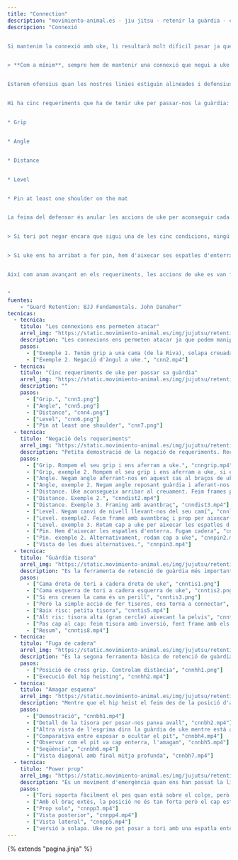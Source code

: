 ```yaml
---
title: "Connection"
description: "movimiento-animal.es - jiu jitsu - retenir la guàrdia - connexió"
descripcion: "Connexió


Si mantenim la connexió amb uke, li resultarà molt dificil pasar ja que no trobarà ni distància ni angle. És més, si tenim bons grips sobre ell, podem entrar en un cicle ofensiu.


> **Com a mínim**, sempre hem de mantenir una connexió que negui a uke obrir un angle o canviar distància


Estarem ofensius quan les nostres linies estiguin alineades i defensius quan uke aribi al creuament.


Hi ha cinc requeriments que ha de tenir uke per passar-nos la guàrdia:


* Grip


* Angle 


* Distance


* Level


* Pin at least one shoulder on the mat


La feina del defensor és anular les accions de uke per aconseguir cada un dels requeriments.


> Si tori pot negar encara que sigui una de les cinc condicions, ningú li passarà la guàrdia


> Si uke ens ha arribat a fer pin, hem d'aixecar ses espatles d'enterra


Així com anam avançant en els requeriments, les accions de uke es van fent més i més perilloses.


"
fuentes:
    - "Guard Retention: BJJ Fundamentals. John Danaher"
tecnicas: 
  - tecnica:
    titulo: "Les connexions ens permeten atacar"
    arrel_img: "https://static.movimiento-animal.es/img/jujutsu/retention/demarcation/"
    description: "Les connexions ens permeten atacar ja que podem manipular el seu equilibri, generant kusuzi. També podem negar-li a uke distància o àngul." 
    pasos:
      - ["Exemple 1. Tenim grip a una cama (de la Riva), solapa creuada i mànega. A més, podem mantenir distància amb l'altra cama. Estam en una posició clarament ofensiva.", "cnn1.mp4"]
      - ["Exemple 2. Negació d'àngul a uke.", "cnn2.mp4"]      
  - tecnica:
    titulo: "Cinc requeriments de uke per passar sa guàrdia"
    arrel_img: "https://static.movimiento-animal.es/img/jujutsu/retention/demarcation/"
    description: "" 
    pasos:
      - ["Grip.", "cnn3.png"]
      - ["Angle", "cnn5.png"]
      - ["Distance", "cnn4.png"]
      - ["Level", "cnn6.png"]
      - ["Pin at least one shoulder", "cnn7.png"]
  - tecnica:
    titulo: "Negació dels requeriments"
    arrel_img: "https://static.movimiento-animal.es/img/jujutsu/retention/demarcation/"
    description: "Petita demostració de la negació de requeriments. Recordar: Si aconseguim negar només que sigui un dels requeriments, no ens podran passar la guàrdia." 
    pasos:
      - ["Grip. Rompem el seu grip i ens aferram a uke.", "cnngrip.mp4"]
      - ["Grip, exemple 2. Rompem el seu grip i ens aferram a uke, si és possible situant-mos baix es seu centre de gravetat.", "cnngrip2.mp4"]
      - ["Angle. Negam angle aferrant-nos en aquest cas al braços de uke.", "cnnangle.mp4"]
      - ["Angle, exemple 2. Negam angle reposant guàrdia i aferant-nos.", "cnnangle2.mp4"]
      - ["Distance. Uke aconsegueix arribar al creuament. Feim frames per evitar que tanqui la distància.", "cnndist.mp4"]
      - ["Distance. Exemple 2.", "cnndist2.mp4"]
      - ["Distance. Exemple 3. Framing amb avantbraç", "cnndist3.mp4"]
      - ["Level. Negam canvi de nivell llevant-nos del seu camí", "cnnlevel.mp4"]
      - ["Level. exemple2. Feim frame amb avantbraç i prop per aixecar-nos", "cnnlevel2.mp4"]
      - ["Level. exemple 3. Rotam cap a uke per aixecar les espatles d'enterra.", "cnnlevel3.mp4"]
      - ["Pin. Hem d'aixecar les espatles d'enterra. Fugam cadera", "cnnpin.mp4"]
      - ["Pin. exemple 2. Alternativament, rodam cap a uke", "cnnpin2.mp4"]
      - ["Vista de les dues alternatives.", "cnnpin3.mp4"]
  - tecnica:
    titulo: "Guàrdia tisora"
    arrel_img: "https://static.movimiento-animal.es/img/jujutsu/retention/demarcation/"
    description: "Es la ferramenta de retenció de guàrdia més important, desde posició supina, de tot el jiu jitsu. En general, tenim la cama dreta a l'esquerra de uke i la cama esquerra a la dreta. En les tisores canvia, tenin la cama a la mateixa cadera. Hi ha diferents tisores i usarem cada una en funció del nivell de risc." 
    pasos:
      - ["Cama dreta de tori a cadera dreta de uke", "cnntis1.png"]
      - ["Cama esquerra de tori a cadera esquerra de uke", "cnntis2.png"]
      - ["Si ens creuen la cama és un perill", "cnntis3.png"]
      - ["Però la simple acció de fer tisores, ens torna a connectar", "cnntis4.png"]
      - ["Baix risc: petita tisora", "cnntis5.mp4"]
      - ["Alt ris: tisora alta (gran cercle) aixecant la pelvis", "cnntis6.mp4"]
      - ["Pas cap al cap: feim tisora amb inversió, fent frame amb els coçes i insertant el genoll", "cnntis7.mp4"]
      - ["Resum", "cnntis8.mp4"]
  - tecnica:
    titulo: "Fuga de cadera"
    arrel_img: "https://static.movimiento-animal.es/img/jujutsu/retention/demarcation/"
    description: "És la segona ferramenta bàsica de retenció de guàrdia. Es fa des de posició asseguda. Parteix de cross grip." 
    pasos:
      - ["Posició de cross grip. Controlam distància", "cnnhh1.png"]
      - ["Execució del hip heisting", "cnnhh2.mp4"]      
  - tecnica:
    titulo: "Amagar esquena"
    arrel_img: "https://static.movimiento-animal.es/img/jujutsu/retention/demarcation/"
    description: "Mentre que el hip heist el feim des de la posició d'assegut, el back heist el feim des de supí. La clau és buscar l'esgrima del braç de fora de uke, mentre evitam que ens agafin el cap. Observar també la tisora que es fa enterra. La clau és **no exposar el nostre pit a uke**. Hem de fer el possible per evitar l'exposició del pit." 
    pasos:
      - ["Demostració", "cnnbh1.mp4"]
      - ["Detall de la tisora per posar-nos panxa avall", "cnnbh2.mp4"]      
      - ["Altra vista de l'esgrima dins la guàrdia de uke mentre està atancant", "cnnbh3.mp4"]
      - ["Comparativa entre exposar o ocultar el pit", "cnnbh4.mp4"]
      - ["Observar com el pit va cap enterra, l'amagam", "cnnbh5.mp4"]
      - ["Seqüència", "cnnbh6.mp4"]
      - ["Vista diagonal amb final mitja profunda", "cnnbh7.mp4"]
  - tecnica:
    titulo: "Power prop"
    arrel_img: "https://static.movimiento-animal.es/img/jujutsu/retention/demarcation/"
    description: "És un moviment d'emergència quan ens han passat la linia de la cadera i pujen cap al pit. El moviment té un cert risc en l'execució però en general els beneficis són superiors als inconvenients. Notar que la mà de dins ens queda fent framing a coll, solapa o cross però no queda per dins del braç de uke. Hem de propulsar-nos amb les cames per incorporar-nos, apoyar el colçe i finalment estirar el braç de darrera. aprofitam que tenim les cames lliures per crear un efecte de pèndul que usarem per incorporar-nos. Hem d'estar el menor temps possible amb el braç del coll estirat per evitar un arm lock. No ens hem de quedar sobre el colçe, hem de fer-ho tot en un sol moviment." 
    pasos:
      - ["Tori soporta fàcilment el pes quan està sobre el colçe, però el cap està prop de terra", "cnnpp1.mp4"]
      - ["Amb el braç extès, la posició no és tan forta però el cap està lluny d'enterra", "cnnpp2.png"]
      - ["Prop solo", "cnnpp3.mp4"]
      - ["Vista posterior", "cnnpp4.mp4"]
      - ["Vista lateral", "cnnpp5.mp4"]
      - ["versió a solapa. Uke no pot posar a tori amb una espatla enterra.", "cnnpp6.mp4"]
---
```

{% extends  "pagina.jinja" %}
